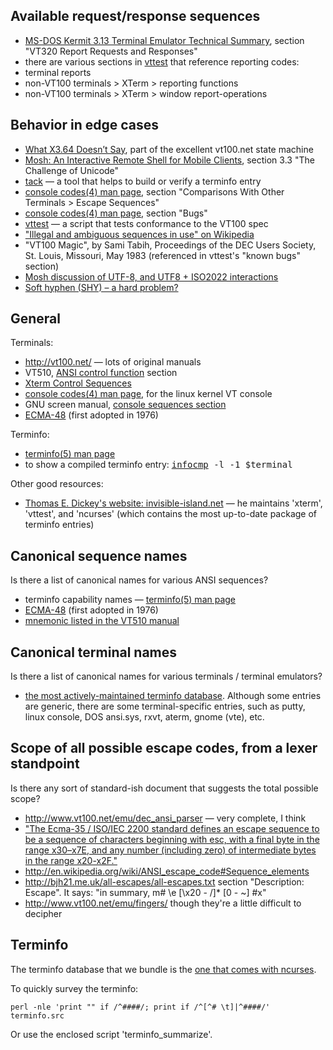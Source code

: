 ## Available request/response sequences

* [MS-DOS Kermit 3.13 Terminal Emulator Technical Summary](http://www.columbia.edu/kermit/ftp/a/msvibm.vt), section "VT320 Report Requests and Responses"
* there are various sections in [vttest](http://invisible-island.net/vttest/) that reference reporting codes:
 * terminal reports
 * non-VT100 terminals > XTerm > reporting functions
 * non-VT100 terminals > XTerm > window report-operations

## Behavior in edge cases

* [What X3.64 Doesn’t Say](http://www.vt100.net/emu/dec_ansi_parser#GAPS), part of the excellent vt100.net state machine
* [Mosh: An Interactive Remote Shell for Mobile Clients](http://mosh.mit.edu/mosh-paper-draft.pdf), section 3.3 "The Challenge of Unicode"
* [tack](http://invisible-island.net/ncurses/tack/tack.html) — a tool that helps to build or verify a terminfo entry
* [console codes(4) man page](http://www.kernel.org/doc/man-pages/online/pages/man4/console_codes.4.html), section "Comparisons With Other Terminals > Escape Sequences"
* [console codes(4) man page](http://www.kernel.org/doc/man-pages/online/pages/man4/console_codes.4.html#BUGS), section "Bugs"
* [vttest](http://invisible-island.net/vttest/) — a script that tests conformance to the VT100 spec
* ["Illegal and ambiguous sequences in use" on Wikipedia](http://en.wikipedia.org/wiki/ANSI_escape_code#Illegal_and_ambiguous_sequences_in_use)
* "VT100 Magic", by Sami Tabih, Proceedings of the DEC Users Society, St. Louis, Missouri, May 1983  (referenced in vttest's "known bugs" section)
* [Mosh discussion of UTF-8, and UTF8 + ISO2022 interactions](http://mosh.mit.edu/#techinfo)
* [Soft hyphen (SHY) – a hard problem?](http://www.cs.tut.fi/~jkorpela/shy.html)

## General

Terminals:
* http://vt100.net/ — lots of original manuals
 * VT510, [ANSI control function](http://www.vt100.net/docs/vt510-rm/chapter4#S4.6) section
* [Xterm Control Sequences](http://www.xfree86.org/current/ctlseqs.html)
* [console codes(4) man page](http://www.kernel.org/doc/man-pages/online/pages/man4/console_codes.4.html), for the linux kernel VT console
* GNU screen manual, [console sequences section](http://www.gnu.org/software/screen/manual/html_node/Control-Sequences.html)
* [ECMA-48](http://www.ecma-international.org/publications/standards/Ecma-048.htm)  (first adopted in 1976)

Terminfo:
* [terminfo(5) man page](http://www.manpages.info/linux/terminfo.5.html)
* to show a compiled terminfo entry: <tt>[infocmp](http://man.cx/infocmp) -l -1 $terminal</tt>

Other good resources:
* [Thomas E. Dickey's website: invisible-island.net](http://invisible-island.net/) — he maintains 'xterm', 'vttest', and 'ncurses' (which contains the most up-to-date package of terminfo entries)

## Canonical sequence names

Is there a list of canonical names for various ANSI sequences?

* terminfo capability names — [terminfo(5) man page](http://www.manpages.info/linux/terminfo.5.html)
* [ECMA-48](http://www.ecma-international.org/publications/standards/Ecma-048.htm)  (first adopted in 1976)
* [mnemonic listed in the VT510 manual](http://www.vt100.net/docs/vt510-rm/chapter4#S4.6)

## Canonical terminal names

Is there a list of canonical names for various terminals / terminal emulators?

* [the most actively-maintained terminfo database](http://invisible-island.net/ncurses/ncurses.faq.html#which_terminfo).  Although some entries are generic, there are some terminal-specific entries, such as putty, linux console, DOS ansi.sys, rxvt, aterm, gnome (vte), etc.

## Scope of all possible escape codes, from a lexer standpoint

Is there any sort of standard-ish document that suggests the total possible scope?

* http://www.vt100.net/emu/dec_ansi_parser — very complete, I think
* ["The Ecma-35 / ISO/IEC 2200 standard defines an escape sequence to be a sequence of characters beginning with esc, with a final byte in the range x30–x7E, and any number (including zero) of intermediate bytes in the range x20-x2F."](http://www.gnu.org/software/teseq/manual/html_node/Escape-Sequence-Recognition.html)
* http://en.wikipedia.org/wiki/ANSI_escape_code#Sequence_elements
* http://bjh21.me.uk/all-escapes/all-escapes.txt section "Description: Escape".  It says: "in summary, m# \e [\x20 - /]*  [0 - ~]  #x"
* http://www.vt100.net/emu/fingers/  though they're a little difficult to decipher

## Terminfo 

The terminfo database that we bundle is the [one that comes with ncurses](http://invisible-island.net/ncurses/ncurses.faq.html#which_terminfo).

To quickly survey the terminfo:

    perl -nle 'print "" if /^####/; print if /^[^# \t]|^####/' terminfo.src

Or use the enclosed script 'terminfo_summarize'.
